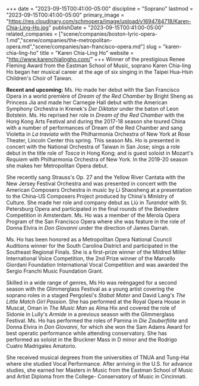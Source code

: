 +++
date = "2023-09-15T00:41:00-05:00"
discipline = "Soprano"
lastmod = "2023-09-15T00:41:00-05:00"
primary_image = "https://res.cloudinary.com/schmopera/image/upload/v1694784718/Karen-Chia-Ling-Ho.jpg"
publishDate = "2023-09-15T00:41:00-05:00"
related_companies = ["scene/companies/boston-lyric-opera-1.md","scene/companies/the-metropolitan-opera.md","scene/companies/san-francisco-opera.md"]
slug = "karen-chia-ling-ho"
title = "Karen Chia-Ling Ho"
website = "http://www.karenchialingho.com/"
+++
Winner of the prestigious Renee Fleming Award from the Eastman School of Music, soprano Karen Chia-ling Ho began her musical career at the age of six singing in the Taipei Hua-Hsin Children's Choir of Taiwan.

__Recent and upcoming:__ Ms. Ho made her debut with the San Francisco Opera in a world première of _Dream of the Red Chamber_ by Bright Sheng as Princess Jia and made her Carnegie Hall debut with the American Symphony Orchestra in Krenek's _Der Diktator_ under the baton of Leon Botstein. Ms. Ho reprised her role in _Dream of the Red Chamber_ with the Hong Kong Arts Festival and during the 2017-18 season she toured China with a number of performances of Dream of the Red Chamber and sang Violetta in _La traviata_ with the Philharmonia Orchestra of New York at Rose Theater, Lincoln Center this spring. This season Ms. Ho is presented in concert with the National Orchestra of Taiwan in San Jose; sings a role debut in the title role of _Tosca_ in Hong Kong; and is guest soloist in Mozart's _Requiem_ with Philharmonia Orchestra of New York. In the 2019-20 season she makes her Metropolitan Opera debut.

She recently sang Strauss's Op. 27 and the Yellow River Cantata with the New Jersey Festival Orchestra and was presented in concert with the American Composers Orchestra in music by Li Shaosheng at a presentation to the China-US Composers Project produced by China's Ministry of Culture. She made her role and company debut as Liù in _Turandot_ with St. Petersburg Opera and participated in the final rounds of the Belvedere Competition in Amsterdam. Ms. Ho was a member of the Merola Opera Program of the San Francisco Opera where she was feature in the role of Donna Elvira in _Don Giovanni_ under the direction of James Darrah.

Ms. Ho has been honored as a Metropolitan Opera National Council Auditions winner for the South Carolina District and participated in the Southeast Regional Finals. She is a first-prize winner of the Mildred Miller International Voice Competition, the 2nd Prize winner of the Marcello Giordani Foundation International Vocal Competition and was awarded the Sergio Franchi Music Foundation Grant.

Skilled in a wide range of genres, Ms Ho was reëngaged for a second season with the Glimmerglass Festival as a young artist covering the soprano roles in a staged Pergolesi's _Stabat Mater_ and David Lang's _The Little Match Girl Passion_. She has performed at the Royal Opera House in Muscat, Oman in _The Music Man_ as Alma Hix and covered the role of Sidonie in Lully's _Armide_ in a previous season with the Glimmerglass Festival. Ms. Ho has performed the roles of Pamina in _Die Zauberflöte_ and Donna Elvira in _Don Giovanni_, for which she won the Sam Adams Award for best operatic performance while attending conservatory. She has performed as soloist in the Bruckner Mass in D minor and the Rodrigo Cuatro Madrigales Amatorio.

She received musical degrees from the universities of TNUA and Tung-Hai where she studied Vocal Performance. After arriving in the U.S. for advance studies, she earned her Masters in Music from the Eastman School of Music and Artist Diploma from the College- Conservatory of Music in Cincinnati.